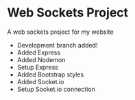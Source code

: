 # Web Sockets Project

A web sockets project for my website

* Development branch added!
* Added Express
* Added Nodemon
* Setup Express
* Added Bootstrap styles
* Added Socket.io
* Setup Socket.io connection